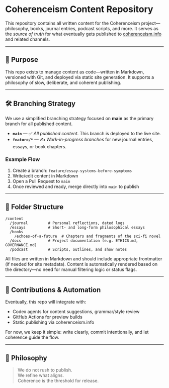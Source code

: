 # Coherenceism Content Repository

This repository contains all written content for the Coherenceism project—philosophy, books, journal entries, podcast scripts, and more. It serves as the *source of truth* for what eventually gets published to [coherenceism.info](https://coherenceism.info) and related channels.

---

## 🌱 Purpose

This repo exists to manage content as code—written in Markdown, versioned with Git, and deployed via static site generation. It supports a philosophy of slow, deliberate, and coherent publishing.

---

## 🛠️ Branching Strategy

We use a simplified branching strategy focused on **main** as the primary branch for all published content.

- **`main`** — ✅ *All published content*. This branch is deployed to the live site.
- **`feature/*`** — ✍️ *Work-in-progress branches* for new journal entries, essays, or book chapters.

### Example Flow

1. Create a branch: `feature/essay-systems-before-symptoms`
2. Write/edit content in Markdown
3. Open a Pull Request to `main`
4. Once reviewed and ready, merge directly into `main` to publish

---

## 📁 Folder Structure

```
/content
  /journal         # Personal reflections, dated logs
  /essays          # Short- and long-form philosophical essays
  /books
    /echoes-of-a-future  # Chapters and fragments of the sci-fi novel
  /docs            # Project documentation (e.g. ETHICS.md, GOVERNANCE.md)
  /podcast         # Scripts, outlines, and show notes
```

All files are written in Markdown and should include appropriate frontmatter (if needed for site metadata). Content is automatically rendered based on the directory—no need for manual filtering logic or status flags.

---

## 🧪 Contributions & Automation

Eventually, this repo will integrate with:
- Codex agents for content suggestions, grammar/style review
- GitHub Actions for preview builds
- Static publishing via coherenceism.info

For now, we keep it simple: write clearly, commit intentionally, and let coherence guide the flow.

---

## 🧭 Philosophy

> We do not rush to publish.  
> We refine what aligns.  
> Coherence is the threshold for release.
